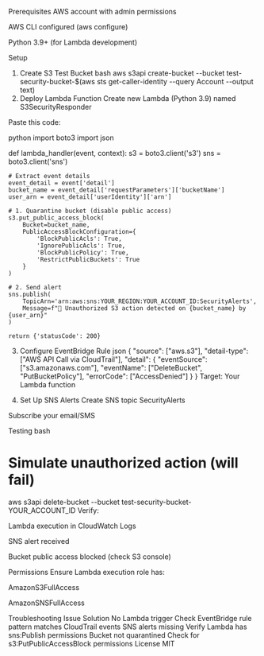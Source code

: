 



Prerequisites
AWS account with admin permissions

AWS CLI configured (aws configure)

Python 3.9+ (for Lambda development)

Setup
1. Create S3 Test Bucket
bash
aws s3api create-bucket --bucket test-security-bucket-$(aws sts get-caller-identity --query Account --output text)
2. Deploy Lambda Function
Create new Lambda (Python 3.9) named S3SecurityResponder

Paste this code:

python
import boto3
import json

def lambda_handler(event, context):
    s3 = boto3.client('s3')
    sns = boto3.client('sns')
    
    # Extract event details
    event_detail = event['detail']
    bucket_name = event_detail['requestParameters']['bucketName']
    user_arn = event_detail['userIdentity']['arn']
    
    # 1. Quarantine bucket (disable public access)
    s3.put_public_access_block(
        Bucket=bucket_name,
        PublicAccessBlockConfiguration={
            'BlockPublicAcls': True,
            'IgnorePublicAcls': True,
            'BlockPublicPolicy': True,
            'RestrictPublicBuckets': True
        }
    )
    
    # 2. Send alert
    sns.publish(
        TopicArn='arn:aws:sns:YOUR_REGION:YOUR_ACCOUNT_ID:SecurityAlerts',
        Message=f"🚨 Unauthorized S3 action detected on {bucket_name} by {user_arn}"
    )
    
    return {'statusCode': 200}
3. Configure EventBridge Rule
json
{
  "source": ["aws.s3"],
  "detail-type": ["AWS API Call via CloudTrail"],
  "detail": {
    "eventSource": ["s3.amazonaws.com"],
    "eventName": ["DeleteBucket", "PutBucketPolicy"],
    "errorCode": ["AccessDenied"]
  }
}
Target: Your Lambda function

4. Set Up SNS Alerts
Create SNS topic SecurityAlerts

Subscribe your email/SMS

Testing
bash
# Simulate unauthorized action (will fail)
aws s3api delete-bucket --bucket test-security-bucket-YOUR_ACCOUNT_ID
Verify:

Lambda execution in CloudWatch Logs

SNS alert received

Bucket public access blocked (check S3 console)

Permissions
Ensure Lambda execution role has:

AmazonS3FullAccess

AmazonSNSFullAccess

Troubleshooting
Issue	Solution
No Lambda trigger	Check EventBridge rule pattern matches CloudTrail events
SNS alerts missing	Verify Lambda has sns:Publish permissions
Bucket not quarantined	Check for s3:PutPublicAccessBlock permissions
License
MIT

